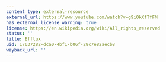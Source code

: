 ```yaml
---
content_type: external-resource
external_url: https://www.youtube.com/watch?v=g9iOkXfTfFM
has_external_license_warning: true
license: https://en.wikipedia.org/wiki/All_rights_reserved
status: ''
title: Efflux
uid: 17637282-dca0-4bf1-b06f-28c7e82aecb8
wayback_url: ''
---
```

